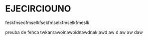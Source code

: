 # EJECIRCIOUNO

feskfnseofmselkfsekfmselkfmselkfmeslk


preuba de fehca twkanrawoinawoidnawdnak
awd
aw
d
aw
aw
daw
